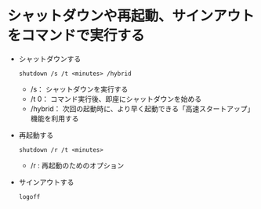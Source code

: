 # シャットダウンや再起動、サインアウトをコマンドで実行する

* シャットダウンする

  ```
  shutdown /s /t <minutes> /hybrid
  ```

  * /s： シャットダウンを実行する
  * /t 0： コマンド実行後、即座にシャットダウンを始める
  * /hybrid： 次回の起動時に、より早く起動できる「高速スタートアップ」機能を利用する


* 再起動する

  ```
  shutdown /r /t <minutes>
  ```

  * /r : 再起動のためのオプション


* サインアウトする

  ```
  logoff
  ```
